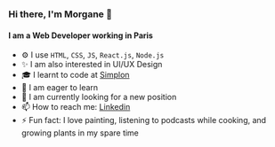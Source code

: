 ###  Hi there, I'm Morgane 👋
#### I am a Web Developer working in Paris

- ⚙️ I use `HTML`, `CSS`, `JS`, `React.js`, `Node.js`
- ✨ I am also interested in UI/UX Design
- 🎓 I learnt to code at [Simplon](https://simplon.co/)
- 🌱 I am eager to learn
- 🔭 I am currently looking for a new position
- 📫 How to reach me: [Linkedin](https://www.linkedin.com/in/morganebroutet/)
- ⚡ Fun fact: I love painting, listening to podcasts while cooking, and growing plants in my spare time